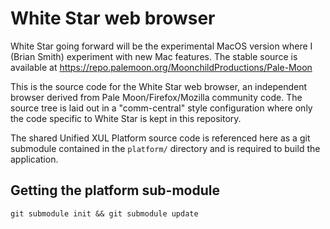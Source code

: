 # White Star web browser

White Star going forward will be the experimental MacOS version where I (Brian Smith) experiment with new Mac features.  The stable source is available at https://repo.palemoon.org/MoonchildProductions/Pale-Moon

This is the source code for the White Star web browser, an independent browser derived from Pale Moon/Firefox/Mozilla community code. The source tree is laid out in a "comm-central" style configuration where only the code specific to White Star is kept in this repository.

The shared Unified XUL Platform source code is referenced here as a git submodule contained in the `platform/` directory and is required to build the application.

## Getting the platform sub-module
`git submodule init && git submodule update`

